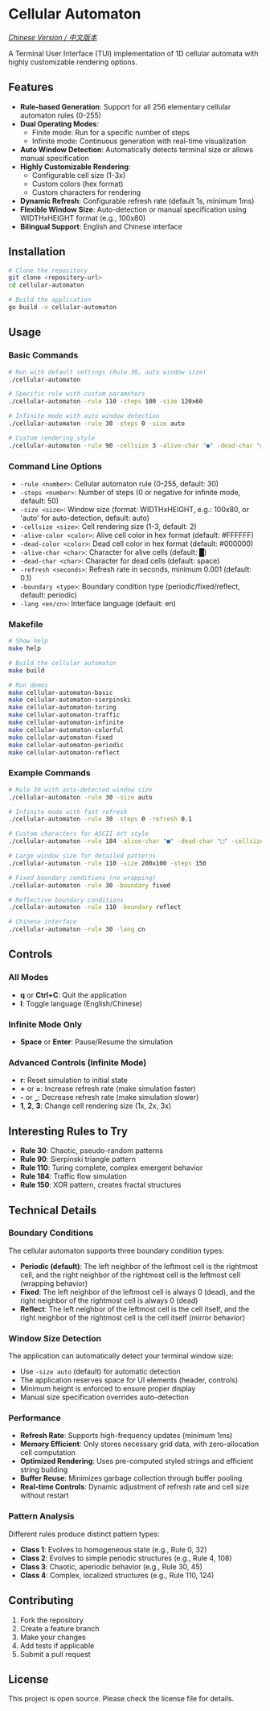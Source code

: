 # Cellular Automaton

_[Chinese Version / 中文版本](README_CN.md)_

A Terminal User Interface (TUI) implementation of 1D cellular automata with highly customizable rendering options.

## Features

- **Rule-based Generation**: Support for all 256 elementary cellular automaton rules (0-255)
- **Dual Operating Modes**:
  - Finite mode: Run for a specific number of steps
  - Infinite mode: Continuous generation with real-time visualization
- **Auto Window Detection**: Automatically detects terminal size or allows manual specification
- **Highly Customizable Rendering**:
  - Configurable cell size (1-3x)
  - Custom colors (hex format)
  - Custom characters for rendering
- **Dynamic Refresh**: Configurable refresh rate (default 1s, minimum 1ms)
- **Flexible Window Size**: Auto-detection or manual specification using WIDTHxHEIGHT format (e.g., 100x80)
- **Bilingual Support**: English and Chinese interface

## Installation

```bash
# Clone the repository
git clone <repository-url>
cd cellular-automaton

# Build the application
go build -o cellular-automaton
```

## Usage

### Basic Commands

```bash
# Run with default settings (Rule 30, auto window size)
./cellular-automaton

# Specific rule with custom parameters
./cellular-automaton -rule 110 -steps 100 -size 120x60

# Infinite mode with auto window detection
./cellular-automaton -rule 30 -steps 0 -size auto

# Custom rendering style
./cellular-automaton -rule 90 -cellsize 3 -alive-char "●" -dead-char "○"
```

### Command Line Options

- `-rule <number>`: Cellular automaton rule (0-255, default: 30)
- `-steps <number>`: Number of steps (0 or negative for infinite mode, default: 50)
- `-size <size>`: Window size (format: WIDTHxHEIGHT, e.g.: 100x80, or 'auto' for auto-detection, default: auto)
- `-cellsize <size>`: Cell rendering size (1-3, default: 2)
- `-alive-color <color>`: Alive cell color in hex format (default: #FFFFFF)
- `-dead-color <color>`: Dead cell color in hex format (default: #000000)
- `-alive-char <char>`: Character for alive cells (default: █)
- `-dead-char <char>`: Character for dead cells (default: space)
- `-refresh <seconds>`: Refresh rate in seconds, minimum 0.001 (default: 0.1)
- `-boundary <type>`: Boundary condition type (periodic/fixed/reflect, default: periodic)
- `-lang <en/cn>`: Interface language (default: en)

### Makefile

```bash
# Show help
make help

# Build the cellular automaton
make build

# Run demos
make cellular-automaton-basic
make cellular-automaton-sierpinski
make cellular-automaton-turing
make cellular-automaton-traffic
make cellular-automaton-infinite
make cellular-automaton-colorful
make cellular-automaton-fixed
make cellular-automaton-periodic
make cellular-automaton-reflect
```

### Example Commands

```bash
# Rule 30 with auto-detected window size
./cellular-automaton -rule 30 -size auto

# Infinite mode with fast refresh
./cellular-automaton -rule 30 -steps 0 -refresh 0.1

# Custom characters for ASCII art style
./cellular-automaton -rule 184 -alive-char "■" -dead-char "□" -cellsize 1

# Large window size for detailed patterns
./cellular-automaton -rule 110 -size 200x100 -steps 150

# Fixed boundary conditions (no wrapping)
./cellular-automaton -rule 30 -boundary fixed

# Reflective boundary conditions
./cellular-automaton -rule 110 -boundary reflect

# Chinese interface
./cellular-automaton -rule 30 -lang cn
```

## Controls

### All Modes

- **q** or **Ctrl+C**: Quit the application
- **l**: Toggle language (English/Chinese)

### Infinite Mode Only

- **Space** or **Enter**: Pause/Resume the simulation

### Advanced Controls (Infinite Mode)

- **r**: Reset simulation to initial state
- **+** or **=**: Increase refresh rate (make simulation faster)
- **-** or **\_**: Decrease refresh rate (make simulation slower)
- **1**, **2**, **3**: Change cell rendering size (1x, 2x, 3x)

## Interesting Rules to Try

- **Rule 30**: Chaotic, pseudo-random patterns
- **Rule 90**: Sierpinski triangle pattern
- **Rule 110**: Turing complete, complex emergent behavior
- **Rule 184**: Traffic flow simulation
- **Rule 150**: XOR pattern, creates fractal structures

## Technical Details

### Boundary Conditions

The cellular automaton supports three boundary condition types:

- **Periodic (default)**: The left neighbor of the leftmost cell is the rightmost cell, and the right neighbor of the rightmost cell is the leftmost cell (wrapping behavior)
- **Fixed**: The left neighbor of the leftmost cell is always 0 (dead), and the right neighbor of the rightmost cell is always 0 (dead)
- **Reflect**: The left neighbor of the leftmost cell is the cell itself, and the right neighbor of the rightmost cell is the cell itself (mirror behavior)

### Window Size Detection

The application can automatically detect your terminal window size:

- Use `-size auto` (default) for automatic detection
- The application reserves space for UI elements (header, controls)
- Minimum height is enforced to ensure proper display
- Manual size specification overrides auto-detection

### Performance

- **Refresh Rate**: Supports high-frequency updates (minimum 1ms)
- **Memory Efficient**: Only stores necessary grid data, with zero-allocation cell computation
- **Optimized Rendering**: Uses pre-computed styled strings and efficient string building
- **Buffer Reuse**: Minimizes garbage collection through buffer pooling
- **Real-time Controls**: Dynamic adjustment of refresh rate and cell size without restart

### Pattern Analysis

Different rules produce distinct pattern types:

- **Class 1**: Evolves to homogeneous state (e.g., Rule 0, 32)
- **Class 2**: Evolves to simple periodic structures (e.g., Rule 4, 108)
- **Class 3**: Chaotic, aperiodic behavior (e.g., Rule 30, 45)
- **Class 4**: Complex, localized structures (e.g., Rule 110, 124)

## Contributing

1. Fork the repository
2. Create a feature branch
3. Make your changes
4. Add tests if applicable
5. Submit a pull request

## License

This project is open source. Please check the license file for details.
